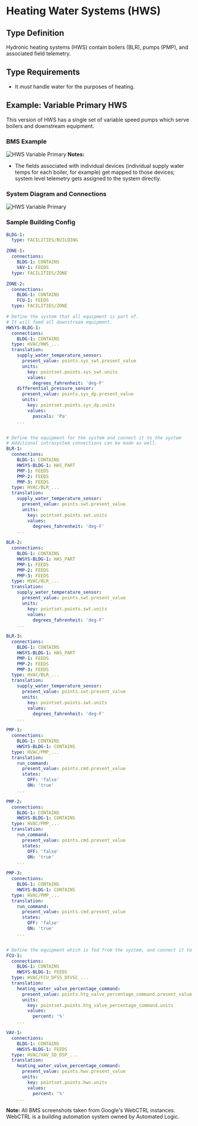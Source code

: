 # Heating Water Systems (HWS)

## Type Definition
Hydronic heating systems (HWS) contain boilers (BLR), pumps (PMP), and associated field telemetry.

## Type Requirements
- It *must* handle water for the purposes of heating.

## Example: Variable Primary HWS 
This version of HWS has a single set of variable speed pumps which serve boilers and downstream equipment.

### BMS Example
![HWS Variable Primary](./figures/bms_screenshots/hwsys.png)
**Notes:**
- The fields associated with individual devices (individual supply water temps for each boiler, for example) get mapped to those devices; system level telemetry gets assigned to the system directly.

### System Diagram and Connections
![HWS Variable Primary](./figures/system_diagrams/hwsys.png)

### Sample Building Config
```yaml
BLDG-1:
  type: FACILITIES/BUILDING

ZONE-1:
  connections:
    BLDG-1: CONTAINS
    VAV-1: FEEDS
  type: FACILITIES/ZONE

ZONE-2:
  connections:
    BLDG-1: CONTAINS
    FCU-1: FEEDS
  type: FACILITIES/ZONE

# Define the system that all equipment is part of.
# It will feed all downstream equipment.
HWSYS-BLDG-1:
  connections:
    BLDG-1: CONTAINS
  type: HVAC/HWS_...
  translation:
    supply_water_temperature_sensor:
      present_value: points.sys_swt.present_value
      units:
        key: pointset.points.sys_swt.units
        values:
          degrees_fahrenheit: 'deg-F'
    differential_pressure_sensor:
      present_value: points.sys_dp.present_value
      units:
        key: pointset.points.sys_dp.units
        values:
          pascals: 'Pa'
    ...


# Define the equipment for the system and connect it to the system
# Additional intrasystem connections can be made as well.
BLR-1:
  connections:
    BLDG-1: CONTAINS
    HWSYS-BLDG-1: HAS_PART
    PMP-1: FEEDS
    PMP-2: FEEDS
    PMP-3: FEEDS
  type: HVAC/BLR_...
  translation:
    supply_water_temperature_sensor:
      present_value: points.swt.present_value
      units:
        key: pointset.points.swt.units
        values:
          degrees_fahrenheit: 'deg-F'
    ...

BLR-2:
  connections:
    BLDG-1: CONTAINS
    HWSYS-BLDG-1: HAS_PART
    PMP-1: FEEDS
    PMP-2: FEEDS
    PMP-3: FEEDS
  type: HVAC/BLR_...
  translation:
    supply_water_temperature_sensor:
      present_value: points.swt.present_value
      units:
        key: pointset.points.swt.units
        values:
          degrees_fahrenheit: 'deg-F'
    ...

BLR-3:
  connections:
    BLDG-1: CONTAINS
    HWSYS-BLDG-1: HAS_PART
    PMP-1: FEEDS
    PMP-2: FEEDS
    PMP-3: FEEDS
  type: HVAC/BLR_...
  translation:
    supply_water_temperature_sensor:
      present_value: points.swt.present_value
      units:
        key: pointset.points.swt.units
        values:
          degrees_fahrenheit: 'deg-F'
    ...

PMP-1:
  connections:
    BLDG-1: CONTAINS
    HWSYS-BLDG-1: CONTAINS
  type: HVAC/PMP_...
  translation:
    run_command:
      present_value: points.cmd.present_value
      states:
        OFF: 'false'
        ON: 'true'
    ...

PMP-2:
  connections:
    BLDG-1: CONTAINS
    HWSYS-BLDG-1: CONTAINS
  type: HVAC/PMP_...
  translation:
    run_command:
      present_value: points.cmd.present_value
      states:
        OFF: 'false'
        ON: 'true'
    ...

PMP-3:
  connections:
    BLDG-1: CONTAINS
    HWSYS-BLDG-1: CONTAINS
  type: HVAC/PMP_...
  translation:
    run_command:
      present_value: points.cmd.present_value
      states:
        OFF: 'false'
        ON: 'true'
    ...


# Define the equipment which is fed from the system, and connect it to the systems.
FCU-1:
  connections:
    BLDG-1: CONTAINS
    HWSYS-BLDG-1: FEEDS
  type: HVAC/FCU_DFSS_DFVSC_...
  translation:
    heating_water_valve_percentage_command:
      present_value: points.htg_valve_percentage_command.present_value
      units:
        key: pointset.points.htg_valve_percentage_command.units
        values:
          percent: '%'
    ...

VAV-1:
  connections:
    BLDG-1: CONTAINS
    HWSYS-BLDG-1: FEEDS
  type: HVAC/VAV_SD_DSP_...
  translation:
    heating_water_valve_percentage_command:
      present_value: points.hwv.present_value
      units:
        key: pointset.points.hwv.units
        values:
          percent: '%'
    ...


```

**Note:** All BMS screenshots taken from Google's WebCTRL instances. WebCTRL is a building automation system owned by Automated Logic.